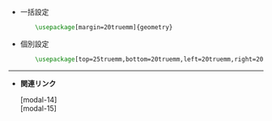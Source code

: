 <!-- 3 -->
    
- 一括設定
    ```latex
        \usepackage[margin=20truemm]{geometry}
    ```
    
- 個別設定
    
    ```latex
        \usepackage[top=25truemm,bottom=20truemm,left=20truemm,right=20truemm]{geometry}
    ```
    

---

- **関連リンク**

    <div class="related-link-wrapper">
        [modal-14]<!--長さの単位--><br>
        [modal-15]<!--ページレイアウト-->
    </div>
    